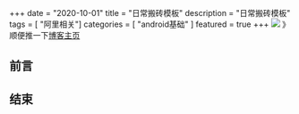 +++
date = "2020-10-01"
title = "日常搬砖模板"
description = "日常搬砖模板"
tags = [ "阿里相关"]
categories = [
    "android基础"
]
featured = true
+++
![](https://gitee.com/lalalaxiaowifi/pictures/raw/master/image/%E6%97%A5%E5%B8%B8%E6%90%AC%E7%A0%96%E5%A4%B4.png)
》 顺便推一下[博客主页](http://lalalaxiaowifi.gitee.io/pictures/)
## 前言



## 结束


